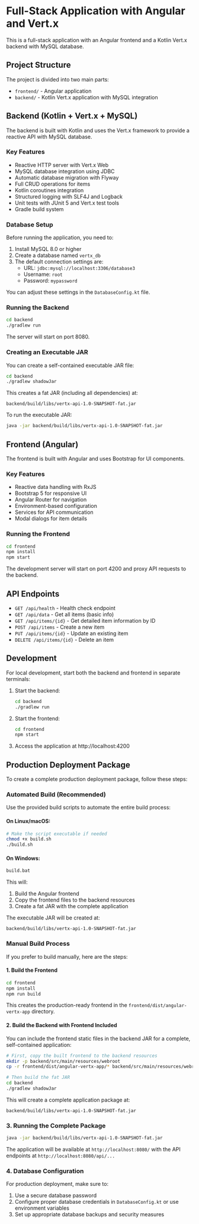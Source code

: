 # Full-Stack Application with Angular and Vert.x

This is a full-stack application with an Angular frontend and a Kotlin Vert.x backend with MySQL database.

## Project Structure

The project is divided into two main parts:

- `frontend/` - Angular application
- `backend/` - Kotlin Vert.x application with MySQL integration

## Backend (Kotlin + Vert.x + MySQL)

The backend is built with Kotlin and uses the Vert.x framework to provide a reactive API with MySQL database.

### Key Features

- Reactive HTTP server with Vert.x Web
- MySQL database integration using JDBC
- Automatic database migration with Flyway
- Full CRUD operations for items
- Kotlin coroutines integration
- Structured logging with SLF4J and Logback
- Unit tests with JUnit 5 and Vert.x test tools
- Gradle build system

### Database Setup

Before running the application, you need to:

1. Install MySQL 8.0 or higher
2. Create a database named `vertx_db`
3. The default connection settings are:
   - URL: `jdbc:mysql://localhost:3306/database3`
   - Username: `root`
   - Password: `mypassword`

You can adjust these settings in the `DatabaseConfig.kt` file.

### Running the Backend

```bash
cd backend
./gradlew run
```

The server will start on port 8080.

### Creating an Executable JAR

You can create a self-contained executable JAR file:

```bash
cd backend
./gradlew shadowJar
```

This creates a fat JAR (including all dependencies) at:
```
backend/build/libs/vertx-api-1.0-SNAPSHOT-fat.jar
```

To run the executable JAR:

```bash
java -jar backend/build/libs/vertx-api-1.0-SNAPSHOT-fat.jar
```

## Frontend (Angular)

The frontend is built with Angular and uses Bootstrap for UI components.

### Key Features

- Reactive data handling with RxJS
- Bootstrap 5 for responsive UI
- Angular Router for navigation
- Environment-based configuration
- Services for API communication
- Modal dialogs for item details

### Running the Frontend

```bash
cd frontend
npm install
npm start
```

The development server will start on port 4200 and proxy API requests to the backend.

## API Endpoints

- `GET /api/health` - Health check endpoint
- `GET /api/data` - Get all items (basic info)
- `GET /api/items/{id}` - Get detailed item information by ID
- `POST /api/items` - Create a new item
- `PUT /api/items/{id}` - Update an existing item
- `DELETE /api/items/{id}` - Delete an item

## Development

For local development, start both the backend and frontend in separate terminals:

1. Start the backend:
   ```bash
   cd backend
   ./gradlew run
   ```

2. Start the frontend:
   ```bash
   cd frontend
   npm start
   ```

3. Access the application at http://localhost:4200

## Production Deployment Package

To create a complete production deployment package, follow these steps:

### Automated Build (Recommended)

Use the provided build scripts to automate the entire build process:

#### On Linux/macOS:
```bash
# Make the script executable if needed
chmod +x build.sh
./build.sh
```

#### On Windows:
```bash
build.bat
```

This will:
1. Build the Angular frontend
2. Copy the frontend files to the backend resources
3. Create a fat JAR with the complete application

The executable JAR will be created at:
```
backend/build/libs/vertx-api-1.0-SNAPSHOT-fat.jar
```

### Manual Build Process

If you prefer to build manually, here are the steps:

#### 1. Build the Frontend

```bash
cd frontend
npm install
npm run build
```

This creates the production-ready frontend in the `frontend/dist/angular-vertx-app` directory.

#### 2. Build the Backend with Frontend Included

You can include the frontend static files in the backend JAR for a complete, self-contained application:

```bash
# First, copy the built frontend to the backend resources
mkdir -p backend/src/main/resources/webroot
cp -r frontend/dist/angular-vertx-app/* backend/src/main/resources/webroot/

# Then build the fat JAR
cd backend
./gradlew shadowJar
```

This will create a complete application package at:
```
backend/build/libs/vertx-api-1.0-SNAPSHOT-fat.jar
```

### 3. Running the Complete Package

```bash
java -jar backend/build/libs/vertx-api-1.0-SNAPSHOT-fat.jar
```

The application will be available at `http://localhost:8080/` with the API endpoints at `http://localhost:8080/api/...`

### 4. Database Configuration

For production deployment, make sure to:
1. Use a secure database password
2. Configure proper database credentials in `DatabaseConfig.kt` or use environment variables
3. Set up appropriate database backups and security measures 
